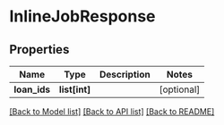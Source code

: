 # InlineJobResponse

## Properties
Name | Type | Description | Notes
------------ | ------------- | ------------- | -------------
**loan_ids** | **list[int]** |  | [optional] 

[[Back to Model list]](../README.md#documentation-for-models) [[Back to API list]](../README.md#documentation-for-api-endpoints) [[Back to README]](../README.md)

